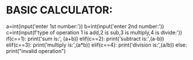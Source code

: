 # BASIC CALCULATOR:
a=int(input('enter 1st number:'))
b=int(input('enter 2nd number:'))
c=int(input(f'type of operation 1 is add,2 is sub,3 is multiply,4 is divide:'))
if(c==1):
  print('sum is:', (a+b))
elif(c==2):
 print('subtract is:',(a-b))
elif(c==3):
 print('multiply is:',(a*b))
elif(c==4):
 print('division is:',(a/b))
else:
 print("invalid operation")
 
 

